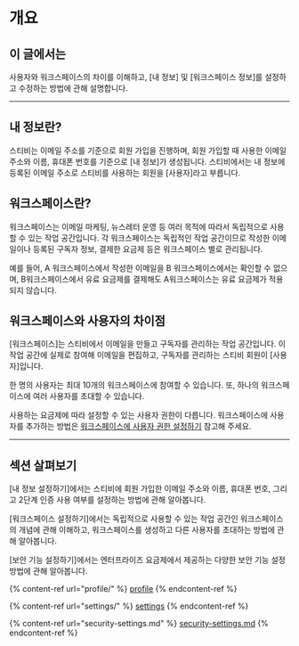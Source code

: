 # 개요

## 이 글에서는

사용자와 워크스페이스의 차이를 이해하고, \[내 정보] 및 \[워크스페이스 정보]를 설정하고 수정하는 방법에 관해 설명합니다.

***

## 내 정보란? <a href="#h_01hpp161qgebqvrhtmmp4swqck" id="h_01hpp161qgebqvrhtmmp4swqck"></a>

스티비는 이메일 주소를 기준으로 회원 가입을 진행하며, 회원 가입할 때 사용한 이메일 주소와 이름, 휴대폰 번호를 기준으로 \[내 정보]가 생성됩니다. 스티비에서는 내 정보에 등록된 이메일 주소로 스티비를 사용하는 회원을 \[사용자]라고 부릅니다.

## 워크스페이스란? <a href="#h_01gs9hg0e8tgee90evytcbjmy8" id="h_01gs9hg0e8tgee90evytcbjmy8"></a>

워크스페이스는 이메일 마케팅, 뉴스레터 운영 등 여러 목적에 따라서 독립적으로 사용할 수 있는 작업 공간입니다. 각 워크스페이스는 독립적인 작업 공간이므로 작성한 이메일이나 등록된 구독자 정보, 결제한 요금제 등은 워크스페이스 별로 관리됩니다.

예를 들어, A 워크스페이스에서 작성한 이메일을 B 워크스페이스에서는 확인할 수 없으며, B워크스페이스에서 유료 요금제를 결제해도 A워크스페이스는 유료 요금제가 적용되지 않습니다.

## 워크스페이스와 사용자의 차이점 <a href="#h_01gs9hg6dwnyw6es064m6at5tw" id="h_01gs9hg6dwnyw6es064m6at5tw"></a>

\[워크스페이스]는 스티비에서 이메일을 만들고 구독자를 관리하는 작업 공간입니다. 이 작업 공간에 실제로 참여해 이메일을 편집하고, 구독자를 관리하는 스티비 회원이 \[사용자]입니다.&#x20;

한 명의 사용자는 최대 10개의 워크스페이스에 참여할 수 있습니다. 또, 하나의 워크스페이스에 여러 사용자를 초대할 수 있습니다.

사용하는 요금제에 따라 설정할 수 있는 사용자 권한이 다릅니다. 워크스페이스에 사용자를 추가하는 방법은 [워크스페이스에 사용자 권한 설정하기](settings/user-permissions.md) 참고해 주세요.

***

## 섹션 살펴보기

\[내 정보 설정하기]에서는 스티비에 회원 가입한 이메일 주소와 이름, 휴대폰 번호, 그리고 2단계 인증 사용 여부를 설정하는 방법에 관해 알아봅니다.

\[워크스페이스 설정하기]에서는 독립적으로 사용할 수 있는 작업 공간인 워크스페이스의 개념에 관해 이해하고, 워크스페이스를 생성하고 다른 사용자를 초대하는 방법에 관해 알아봅니다.

\[보안 기능 설정하기]에서는 엔터프라이즈 요금제에서 제공하는 다양한 보안 기능 설정 방법에 관해 알아봅니다.

{% content-ref url="profile/" %}
[profile](profile/)
{% endcontent-ref %}

{% content-ref url="settings/" %}
[settings](settings/)
{% endcontent-ref %}

{% content-ref url="security-settings.md" %}
[security-settings.md](security-settings.md)
{% endcontent-ref %}
